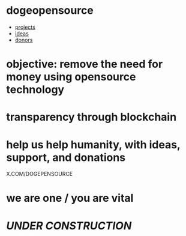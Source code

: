 # dogeopensource

* [projects](projects.md)
* [ideas](ideas.md)
* [donors](donors.md)





# objective: remove the need for money using opensource technology 

# transparency through blockchain


# help us help humanity, with ideas, support, and donations



X.COM/DOGEPENSOURCE


# we are one / you are vital 



# *UNDER CONSTRUCTION*



